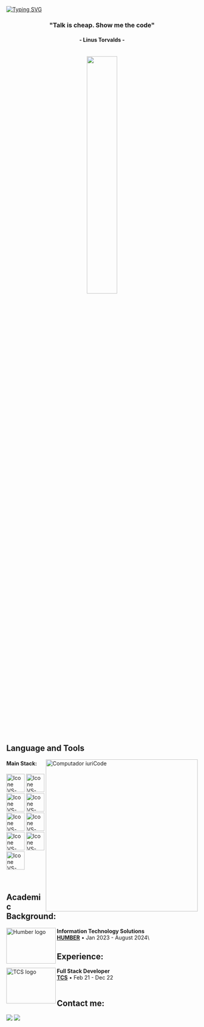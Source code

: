[![Typing SVG](https://readme-typing-svg.herokuapp.com?color=FF3670&size=35&center=true&vCenter=true&width=1000&lines=Welcome+to+my+GitHub+profile!;My+name+is+Jaykumar+Patel;I'm+Full+Stack+Developer)](https://git.io/typing-svg)

<h3 align="center">"Talk is cheap. Show me the code"</h3>
<h4 align="center">- Linus Torvalds -</h4>

<br>

<div align="center" style="margin-bottom:200px">
<!--  <img width=45% align="center" src="https://github-readme-stats.vercel.app/api?username=JaykumarPatel1998&theme=radical&show_icons=true" /> -->
 <img width=40% align="center" src="https://github-readme-stats.vercel.app/api/top-langs/?username=JaykumarPatel1998&layout=compact&theme=radical" />
</div>


<br>

## Language and Tools

<img src="https://raw.githubusercontent.com/MicaelliMedeiros/micaellimedeiros/master/image/computer-illustration.png" min-width="400px" max-width="400px" width="400px" align="right" alt="Computador iuriCode">

#### Main Stack:
  [<img height="48px" width="48px" alt="Icone VS-Code" src="https://skillicons.dev/icons?i=java"/>](https://java.com/)
  [<img height="48px" width="48px" alt="Icone VS-Code" src="https://skillicons.dev/icons?i=go"/>](https://go.dev/)
  [<img height="48px" width="48px" alt="Icone VS-Code" src="https://skillicons.dev/icons?i=aws"/>](https://aws.amazon.com/)
  [<img height="48px" width="48px" alt="Icone VS-Code" src="https://skillicons.dev/icons?i=docker"/>](https://www.docker.com/)
  [<img height="48px" width="48px" alt="Icone VS-Code" src="https://skillicons.dev/icons?i=html"/>](https://developer.mozilla.org/en-US/docs/Web/HTML)
  [<img height="48px" width="48px" alt="Icone VS-Code" src="https://skillicons.dev/icons?i=css"/>](https://developer.mozilla.org/en-US/docs/Web/CSS)
  [<img height="48px" width="48px" alt="Icone VS-Code" src="https://skillicons.dev/icons?i=react"/>](https://react.dev/)
  [<img height="48px" width="48px" alt="Icone VS-Code" src="https://skillicons.dev/icons?i=ts"/>](https://www.typescriptlang.org/)
   [<img height="48px" width="48px" alt="Icone VS-Code" src="https://skillicons.dev/icons?i=supabase"/>](https://postgresql.org/)

<br>

## Academic Background:

[<img align="left" height="94px" width="130px" alt="Humber logo" src="https://humber.ca/brand/sites/default/files/logos/Primary_Logo/Humber_Logo_Blue_and_Gold_Centered.png"/>](https://humber.ca/)
**Information Technology Solutions** \
[**HUMBER**](https://humber.ca/)  • Jan 2023 - August 2024\

## Experience:

[<img align="left" height="94px" width="130px" alt="TCS logo" src="https://upload.wikimedia.org/wikipedia/commons/thumb/b/b1/Tata_Consultancy_Services_Logo.svg/768px-Tata_Consultancy_Services_Logo.svg.png"/>](https://tcs.com/)
**Full Stack Developer** \
[**TCS**](https://tcs.com/) • Feb 21 - Dec 22 \
<br>

## Contact me:
<div>
<a href = "mailto: jaykumarpatel2710@gmail.com"><img loading="lazy" src="https://img.shields.io/badge/Gmail-D14836?style=for-the-badge&logo=gmail&logoColor=white" target="_blank"></a>
<a href="https://www.linkedin.com/in/jaykumarpatel1998/" target="_blank"><img loading="lazy" src="https://img.shields.io/badge/-LinkedIn-%230077B5?style=for-the-badge&logo=linkedin&logoColor=white" target="_blank"></a>   
</div>
